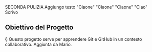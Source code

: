 SECONDA PULIZIA
Aggiungo testo
"Ciaone" 
"Ciaone" 
"Ciaone" 
"Ciao" 
Scrivo
## Obiettivo del Progetto
§ Questo progetto serve per apprendere Git e GitHub in un
contesto collaborativo.
Aggiunta da Mario.

